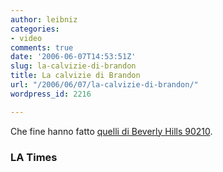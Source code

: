 ```yaml
---
author: leibniz
categories:
- video
comments: true
date: '2006-06-07T14:53:51Z'
slug: la-calvizie-di-brandon
title: La calvizie di Brandon
url: "/2006/06/07/la-calvizie-di-brandon/"
wordpress_id: 2216

---
```

Che fine hanno fatto [quelli di Beverly Hills 90210](http://www.latimes.com/entertainment/news/la-et-bevhills7jun07,1,5175436.htmlstory?coll=la-headlines-entnews&ctrack=1&cset=true).


### LA Times
